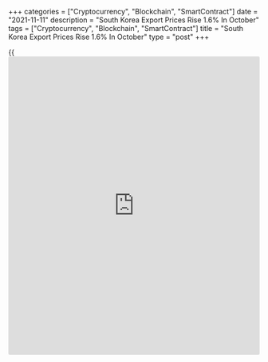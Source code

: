 +++
categories = ["Cryptocurrency", "Blockchain", "SmartContract"]
date = "2021-11-11"
description = "South Korea Export Prices Rise 1.6% In October"
tags = ["Cryptocurrency", "Blockchain", "SmartContract"]
title = "South Korea Export Prices Rise 1.6% In October"
type = "post"
+++

{{<iframe id="large-banner" src="https://www.bounty.group/#slide=28.0" width="100%" height="600" scrolling="no" style="border: 0px solid rgb(216, 221, 230); border-radius: 3px;">}}

Export prices in South Korea were up 1.6 percent on month in October,
the Bank of Korea said on Friday - after rising 1.2 percent in
September.

On a yearly basis, export prices jumped 25.3 percent, accelerating from
20.4 percent in the previous month.

Individually, prices for agricultural, forestry and marine products fell
0.4 percent on month and gained 14.1 percent on year, while manufactured
products gained 1.6 percent on month and 25.3 percent on year/

Import prices advanced 4.8 percent on month and 35.8 percent on year.

Individually, prices for raw materials rose 10.1 percent on month and
88.5 percent on year, while intermediate goods were up 3.3 percent on
month and 28.4 percent on year, capital goods rose 0.3 percent on month
and 2.7 percent on year and consumer goods were up 0.8 percent on month
and 5.0 percent on year.

For comments and feedback [contact](https://www.playgroundfx.com/contact/): editorial@rtt[news](https://www.letsplayfx.com/blog/forex-news-website/).com

[Economic News][1]

 **What parts of the world are seeing the best (and worst) economic
performances lately? Click[here][2] to check out our [Econ Scorecard][2]
and find out! See up-to-the-moment [ranking](https://www.playgroundfx.com/blog/crypto-exchange-ranking/)s for the best and worst
performers in [GDP][2], [unemployment rate][3], [inflation][4] and much
more.**

   1. www.rtt[news](https://www.letsplayfx.com/blog/forex-news-website/).com/Content/EconomicNews.aspx
   2. www.rtt[news](https://www.letsplayfx.com/blog/forex-news-website/).com/economic-scorecard/world-rank/GDP/highest-performance.aspx
   3. www.rtt[news](https://www.letsplayfx.com/blog/forex-news-website/).com/economic-scorecard/world-rank/unemployment-rate/lowest-performance.aspx
   4. www.rtt[news](https://www.letsplayfx.com/blog/forex-news-website/).com/economic-scorecard/world-rank/CPI/highest-performance.aspx